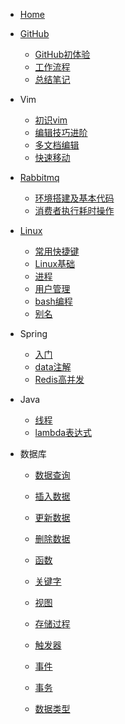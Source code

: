 * [Home](/) 

* [GitHub](./GitHub教程)
  * [GitHub初体验](./GitHub教程/github初体验.md)
  * [工作流程](./GitHub教程/工作流程.md)
  * [总结笔记](./GitHub教程/总结笔记.md)
  
* Vim
  * [初识vim](./Vim/初识vim.md)
  * [编辑技巧进阶](./Vim/编辑技巧进阶.md)
  * [多文档编辑](./Vim/多文档编辑.md)
  * [快速移动](./Vim/快速移动.md)
  
* [Rabbitmq](./RabbitMQ)
  * [环境搭建及基本代码](./RabbitMQ/环境搭建及基础示例.md)
  * [消费者执行耗时操作](./RabbitMQ/模拟消费者执行耗时操作.md)
  
* [Linux](./Linux/)
  * [常用快捷键](./Linux/提高工作效率的快捷键.md)
  * [Linux基础](./Linux/Linux基础.md)
  * [进程](./Linux/进程相关.md)
  * [用户管理](./Linux/用户管理.md)
  * [bash编程](./Linux/bash编程/bash脚本.md)
  * [别名](./Linux/别名.md)
  
* Spring
  * [入门](./Spring/1-基础入门.md)
  * [data注解](./Spring/2-给Data添加注解.md)
  * [Redis高并发](./Spring/Redis高并发+分布式.md)

* Java
  * [线程](./简单笔记/java线程/java线程.md)
  * [lambda表达式](./简单笔记/java线程/lambda.md)
  
* 数据库

  * [数据查询](./数据库相关/mysql/1-数据查询.md)

  * [插入数据](./数据库相关/mysql/2-插入数据.md)

  * [更新数据](./数据库相关/mysql/3-更新数据.md)

  * [删除数据](./数据库相关/mysql/4-删除数据.md)

  * [函数](./数据库相关/mysql/5-函数相关.md)

  * [关键字](./数据库相关/mysql/6-关键字.md)

  * [视图](./数据库相关/mysql/7-视图.md)

  * [存储过程](./数据库相关/mysql/8-存储过程.md)

  * [触发器](./数据库相关/mysql/9-触发器.md)

  * [事件](./数据库相关/mysql/10-事件.md)

  * [事务](./数据库相关/mysql/11-事务.md)

  * [数据类型](./数据库相关/mysql/12-数据类型.md)

    